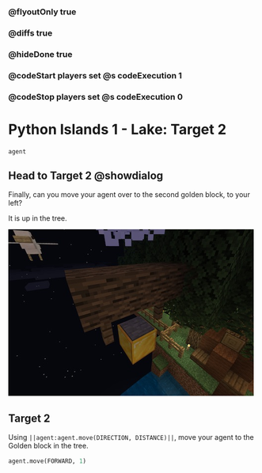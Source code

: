 ### @flyoutOnly true
### @diffs true
### @hideDone true
### @codeStart players set @s codeExecution 1
### @codeStop players set @s codeExecution 0

# Python Islands 1 - Lake: Target 2

```template
agent
```

## Head to Target 2   @showdialog

Finally, can you move your agent over to the second golden block, to your left?

It is up in the tree.

![Target 2](https://raw.githubusercontent.com/CausewayDigital/Minecraft-EE-MakeCode/refs/heads/master/tutorials/python-islands/island-1/lake/target_2.jpg)

## Target 2

Using `||agent:agent.move(DIRECTION, DISTANCE)||`, move your agent to the Golden block in the tree.

```python
agent.move(FORWARD, 1)
```
